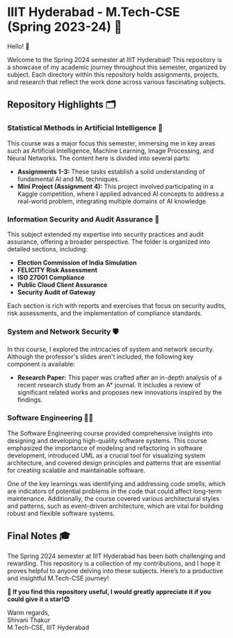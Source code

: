 # IIIT Hyderabad - M.Tech-CSE (Spring 2023-24) 🌱

Hello! 👋

Welcome to the Spring 2024 semester at IIIT Hyderabad! This repository is a showcase of my academic journey throughout this semester, organized by subject. Each directory within this repository holds assignments, projects, and research that reflect the work done across various fascinating subjects.

## Repository Highlights 🗂️

### Statistical Methods in Artificial Intelligence 🧠

This course was a major focus this semester, immersing me in key areas such as Artificial Intelligence, Machine Learning, Image Processing, and Neural Networks. The content here is divided into several parts:

- **Assignments 1-3:** These tasks establish a solid understanding of fundamental AI and ML techniques.
- **Mini Project (Assignment 4):** This project involved participating in a Kaggle competition, where I applied advanced AI concepts to address a real-world problem, integrating multiple domains of AI knowledge.

### Information Security and Audit Assurance 🔐

This subject extended my expertise into security practices and audit assurance, offering a broader perspective. The folder is organized into detailed sections, including:

- **Election Commission of India Simulation**
- **FELICITY Risk Assessment**
- **ISO 27001 Compliance**
- **Public Cloud Client Assurance**
- **Security Audit of Gateway**

Each section is rich with reports and exercises that focus on security audits, risk assessments, and the implementation of compliance standards.

### System and Network Security 🛡️

In this course, I explored the intricacies of system and network security. Although the professor's slides aren't included, the following key component is available:

- **Research Paper:** This paper was crafted after an in-depth analysis of a recent research study from an A* journal. It includes a review of significant related works and proposes new innovations inspired by the findings.

### Software Engineering 🧑‍💻

The Software Engineering course provided comprehensive insights into designing and developing high-quality software systems. This course emphasized the importance of modeling and refactoring in software development, introduced UML as a crucial tool for visualizing system architecture, and covered design principles and patterns that are essential for creating scalable and maintainable software.

One of the key learnings was identifying and addressing code smells, which are indicators of potential problems in the code that could affect long-term maintenance. Additionally, the course covered various architectural styles and patterns, such as event-driven architecture, which are vital for building robust and flexible software systems.

## Final Notes 🎓

The Spring 2024 semester at IIIT Hyderabad has been both challenging and rewarding. This repository is a collection of my contributions, and I hope it proves helpful to anyone delving into these subjects. Here’s to a productive and insightful M.Tech-CSE journey!

**🌟 If you find this repository useful, I would greatly appreciate it if you could give it a star!😊**

Warm regards,  
Shivani Thakur  
M.Tech-CSE, IIIT Hyderabad
